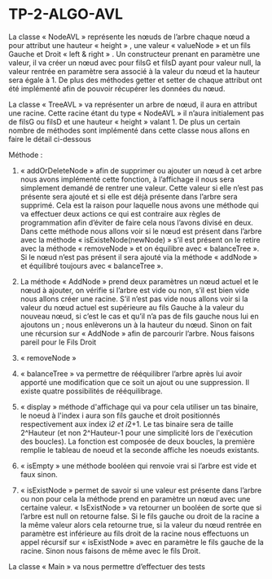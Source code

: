 # TP-2-ALGO-AVL

La classe « NodeAVL » représente les nœuds de l’arbre chaque nœud a pour attribut une hauteur « height » , une valeur « valueNode » et un fils Gauche et Droit « left & right » .
Un constructeur  prenant en paramètre une valeur, il va créer un nœud avec pour filsG et filsD ayant pour valeur null, la valeur rentrée en paramètre sera associé à la valeur du nœud et la hauteur sera égale à 1.
De plus des méthodes getter et setter de chaque attribut ont été implémenté afin de pouvoir récupérer les données du nœud.

La classe « TreeAVL » va représenter un arbre de nœud, il aura en attribut une racine. Cette racine étant du type « NodeAVL »  il n’aura initialement pas de filsG ou filsD et une hauteur « height »  valant 1. De plus un certain nombre de méthodes sont implémenté dans cette classe nous allons en faire le détail ci-dessous 

Méthode : 

1) « addOrDeleteNode » afin de supprimer ou ajouter un nœud à cet arbre nous avons implémenté cette fonction, à l’affichage il nous sera simplement demandé de rentrer une valeur. Cette valeur si elle n’est pas présente sera ajouté et si elle est déjà présente dans l’arbre sera supprimé. Cela est la raison pour laquelle nous avons une méthode qui va effectuer deux actions ce qui est contraire aux règles de programmation  afin d’éviter de faire cela nous l’avons divisé en deux. Dans cette méthode nous allons voir si le nœud est présent dans l’arbre avec la méthode « isExisteNode(newNode) » s’il est présent on le retire avec la méthode « removeNode » et on équilibre avec « balanceTree ». Si le nœud n’est pas présent il sera ajouté via la méthode « addNode »  et équilibré toujours avec « balanceTree ».

 2) La méthode « AddNode » prend deux paramètres un nœud actuel et le nœud à ajouter, on vérifie si l’arbre est vide ou non, s’il est bien vide nous allons créer une racine. S’il n’est pas vide nous allons voir si la valeur du nœud actuel est supérieure au fils Gauche à la valeur du nouveau nœud, si c’est le cas et qu’il n’a pas de fils gauche nous lui en ajoutons un ; nous enlèverons un à la hauteur du nœud. Sinon on fait une récursion sur « AddNode » afin de parcourir l’arbre. Nous faisons pareil pour le Fils Droit

3) « removeNode »

4) « balanceTree »  va permettre de rééquilibrer l’arbre après lui avoir apporté une modification que ce soit un ajout ou une suppression. Il existe quatre possibilités de rééquilibrage.

5) « display » méthode d'affichage qui va pour cela utiliser un tas binaire, le noeud à l'index i aura son fils gauche et droit positionnés respectivement aux index i*2 et i*2+1. Le tas binaire sera de taille 2^Hauteur (et non 2^Hauteur-1 pour une simplicité lors de l'exécution des boucles). La fonction est composée de deux boucles, la première remplie le tableau de noeud et la seconde affiche les noeuds existants.

6) « isEmpty » une méthode booléen qui renvoie vrai si l’arbre est vide et faux sinon.

7) « isExistNode » permet de savoir si une valeur est présente dans l’arbre ou non pour cela la méthode prend en paramètre un nœud avec une certaine valeur. « IsExistNode » va retourner un booléen de sorte que si l’arbre est null on retourne false. Si le fils gauche ou droit de la racine a la même valeur alors cela retourne true, si la valeur du nœud rentrée en paramètre est inférieure au fils droit de la racine nous effectuons un appel récursif sur « isExistNode » avec en paramètre le fils gauche de la racine. Sinon nous faisons de même avec le fils Droit.


La classe « Main » va nous permettre d’effectuer des tests 

